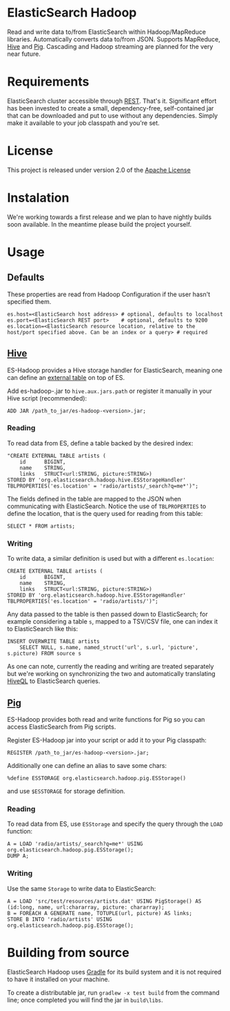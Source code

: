 # ElasticSearch Hadoop
Read and write data to/from ElasticSearch within Hadoop/MapReduce libraries. Automatically converts data to/from JSON. Supports MapReduce, [Hive](#Hive) and [Pig](#Pig). Cascading and Hadoop streaming are planned for the very near future.

# Requirements
ElasticSearch cluster accessible through [REST][]. That's it.
Significant effort has been invested to create a small, dependency-free, self-contained jar that can be downloaded and put to use without any dependencies. Simply make it available to your job classpath and you're set.

# License
This project is released under version 2.0 of the [Apache License][]

# Instalation
We're working towards a first release and we plan to have nightly builds soon available. In the meantime please build the project yourself.

# Usage

## Defaults

These properties are read from Hadoop Configuration if the user hasn't specified them.
```
es.host=<ElasticSearch host address> # optional, defaults to localhost
es.port=<ElasticSearch REST port>    # optional, defaults to 9200
es.location=<ElasticSearch resource location, relative to the host/port specified above. Can be an index or a query> # required
```

## [Hive][]
ES-Hadoop provides a Hive storage handler for ElasticSearch, meaning one can define an [external table][] on top of ES.

Add es-hadoop-<version>.jar to `hive.aux.jars.path` or register it manually in your Hive script (recommended):
```
ADD JAR /path_to_jar/es-hadoop-<version>.jar;
```
### Reading
To read data from ES, define a table backed by the desired index:
```
"CREATE EXTERNAL TABLE artists (
    id      BIGINT,
    name    STRING,
    links   STRUCT<url:STRING, picture:STRING>)
STORED BY 'org.elasticsearch.hadoop.hive.ESStorageHandler'
TBLPROPERTIES('es.location' = 'radio/artists/_search?q=me*')";
```
The fields defined in the table are mapped to the JSON when communicating with ElasticSearch. Notice the use of `TBLPROPERTIES` to define the location, that is the query used for reading from this table:
```
SELECT * FROM artists;
```

### Writing
To write data, a similar definition is used but with a different `es.location`:
```
CREATE EXTERNAL TABLE artists (
    id      BIGINT,
    name    STRING,
    links   STRUCT<url:STRING, picture:STRING>)
STORED BY 'org.elasticsearch.hadoop.hive.ESStorageHandler'
TBLPROPERTIES('es.location' = 'radio/artists/')";
```

Any data passed to the table is then passed down to ElasticSearch; for example considering a table `s`, mapped to a TSV/CSV file, one can index it to ElasticSearch like this:
```
INSERT OVERWRITE TABLE artists 
    SELECT NULL, s.name, named_struct('url', s.url, 'picture', s.picture) FROM source s
```

As one can note, currently the reading and writing are treated separately but we're working on synchronizing the two and automatically translating [HiveQL][] to ElasticSearch queries.

## [Pig][]
ES-Hadoop provides both read and write functions for Pig so you can access ElasticSearch from Pig scripts.

Register ES-Hadoop jar into your script or add it to your Pig classpath:
```
REGISTER /path_to_jar/es-hadoop-<version>.jar;
```
Additionally one can define an alias to save some chars:
```
%define ESSTORAGE org.elasticsearch.hadoop.pig.ESStorage()
```
and use `$ESSTORAGE` for storage definition.

### Reading
To read data from ES, use `ESStorage` and specify the query through the `LOAD` function:
```
A = LOAD 'radio/artists/_search?q=me*' USING org.elasticsearch.hadoop.pig.ESStorage();
DUMP A;
```

### Writing
Use the same `Storage` to write data to ElasticSearch:
```
A = LOAD 'src/test/resources/artists.dat' USING PigStorage() AS (id:long, name, url:chararray, picture: chararray);
B = FOREACH A GENERATE name, TOTUPLE(url, picture) AS links;
STORE B INTO 'radio/artists' USING org.elasticsearch.hadoop.pig.ESStorage();
```

# Building from source

ElasticSearch Hadoop uses [Gradle][] for its build system and it is not required to have it installed on your machine.

To create a distributable jar, run `gradlew -x test build` from the command line; once completed you will find the jar in `build\libs`.



[Hadoop]: http://hadoop.apache.org
[MapReduce]: http://hadoop.apache.org/docs/r1.0.4/mapred_tutorial.html
[Pig]: http://pig.apache.org
[Hive]: http://hive.apache.org
[HiveQL]: http://cwiki.apache.org/confluence/display/Hive/LanguageManual
[external table]: http://cwiki.apache.org/Hive/external-tables.html
[Apache License]: http://www.apache.org/licenses/LICENSE-2.0
[Gradle]: http://www.gradle.org/
[REST]: http://www.elasticsearch.org/guide/reference/api/